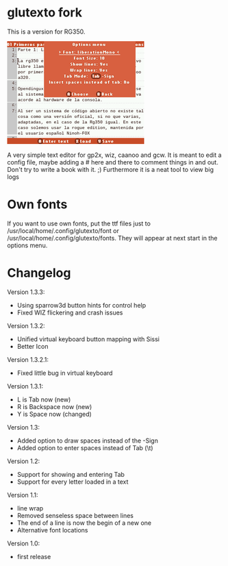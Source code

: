 glutexto fork
============

This is a version for RG350.<br>

<img src="screenshots/screenshot002.png" alt="image">

A very simple text editor for gp2x, wiz, caanoo and gcw. It is meant to edit a
config file, maybe adding a # here and there to comment things in and out. Don't
try to write a book with it. ;)
Furthermore it is a neat tool to view big logs

Own fonts
=========
If you want to use own fonts, put the ttf files just to
/usr/local/home/.config/glutexto/font or /usr/local/home/.config/glutexto/fonts.
They will appear at next start in the options menu.

Changelog
=========

Version 1.3.3:
* Using sparrow3d button hints for control help
* Fixed WIZ flickering and crash issues

Version 1.3.2:
* Unified virtual keyboard button mapping with Sissi
* Better Icon

Version 1.3.2.1:
* Fixed little bug in virtual keyboard

Version 1.3.1:
* L is Tab now (new)
* R is Backspace now (new)
* Y is Space now (changed)

Version 1.3:
* Added option to draw spaces instead of the <Tab>-Sign
* Added option to enter spaces instead of Tab (\t)

Version 1.2:
* Support for showing and entering Tab
* Support for every letter loaded in a text

Version 1.1:
* line wrap
* Removed senseless space between lines
* The end of a line is now the begin of a new one
* Alternative font locations

Version 1.0:
* first release
